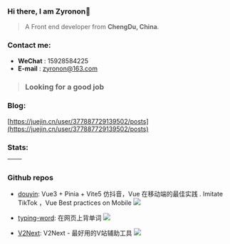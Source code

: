 
### Hi there, I am Zyronon👋

> A Front end developer from **ChengDu, China**.

### Contact me:
- **WeChat** : 15928584225
- **E-mail** : zyronon@163.com

> ### Looking for a good job

### Blog:

[https://juejin.cn/user/377887729139502/posts](https://juejin.cn/user/377887729139502/posts)

### Stats:

| <img align="center" src="https://github-readme-stats.vercel.app/api?username=zyronon&show_icons=true&theme=buefy&hide_border=true" alt="" /> | <img align="center" src="https://github-readme-stats.vercel.app/api/top-langs/?username=zyronon&layout=compact&theme=buefy&hide_border=true" alt="" /> |
| ----------------------------------------------------------------------------------------------------------------------------------------------- | --------------------------------------------------------------------------------------------------------------------------------------------------------- |
### Github repos 

- [douyin](https://github.com/zyronon/douyin.git): Vue3 + Pinia + Vite5 仿抖音，Vue 在移动端的最佳实践 . Imitate TikTok ，Vue Best practices on Mobile [![](https://img.shields.io/github/stars/zyronon/douyin)](https://github.com/zyronon/douyin.git)
 
- [typing-word](https://github.com/zyronon/typing-word): 在网页上背单词 [![](https://img.shields.io/github/stars/zyronon/typing-word)](https://github.com/zyronon/typing-word)
 
- [V2Next](https://github.com/zyronon/v2next): V2Next - 最好用的V站辅助工具 [![](https://img.shields.io/github/stars/zyronon/V2Next)](https://github.com/zyronon/V2Next)
 
